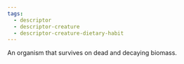 ```yaml
---
tags:
  - descriptor
  - descriptor-creature
  - descriptor-creature-dietary-habit
---
```

An organism that survives on dead and decaying biomass.